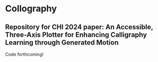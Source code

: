 # Collography
## Repository for CHI 2024 paper: An Accessible, Three-Axis Plotter for Enhancing Calligraphy Learning through Generated Motion
Code forthcoming!
